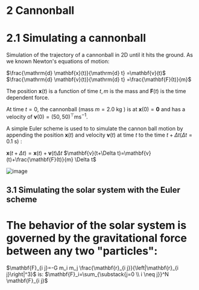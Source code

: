 # 2 Cannonball
# 2.1 Simulating a cannonball

Simulation of the trajectory of a cannonball in $2 \mathrm{D}$ until it hits the ground. As we known Newton's equations of motion:


$\frac{\mathrm{d} \mathbf{x}(t)}{\mathrm{d} t} =\mathbf{v}(t)$
$\frac{\mathrm{d} \mathbf{v}(t)}{\mathrm{d} t} =\frac{\mathbf{F}(t)}{m}$


The position $\mathbf{x}(t)$ is a function of time $t, m$ is the mass and $\mathbf{F}(t)$ is the time dependent force.

At time $t=0$, the cannonball (mass $m=2.0 \mathrm{~kg}$ ) is at $\mathbf{x}(0)=\mathbf{0}$ and has a velocity of $\mathbf{v}(0)=(50,50)^{\top} \mathrm{m} \mathrm{s}^{-1}$.

A simple Euler scheme is used to to simulate the cannon ball motion by appending the position $\mathbf{x}(t)$ and velocity $\mathbf{v}(t)$ at time $t$ to the time $t+\Delta t(\Delta t=0.1 \mathrm{~s})$ :

$\mathbf{x}(t+\Delta t)=\mathbf{x}(t)+\mathbf{v}(t) \Delta t$
$\mathbf{v}(t+\Delta t)=\mathbf{v}(t)+\frac{\mathbf{F}(t)}{m} \Delta t$



![image](https://user-images.githubusercontent.com/33937631/200519469-84bef7cd-3ba3-4df2-8658-f3cf37338176.png)

## 3.1 Simulating the solar system with the Euler scheme
# The behavior of the solar system is governed by the gravitational force between any two "particles":
$\mathbf{F}_{i j}=-G m_i m_j \frac{\mathbf{r}_{i j}}{\left|\mathbf{r}_{i j}\right|^3}$
is:
$\mathbf{F}_i=\sum_{\substack{j=0 \\ i \neq j}}^N \mathbf{F}_{i j}$
